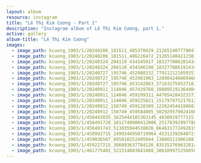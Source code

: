 ```yaml
---
layout: album
resource: instagram
title: "Lê Thị Kim Cương - Part 1"
description: "Instagram album of Lê Thị Kim Cương, part 1."
active: gallery
album-title: "Lê Thị Kim Cương"
images:
  - image_path: kcuong_1903/1/20240206_181511_485370429_2126514077790474_4699931617037724680_n.jpg
  - image_path: kcuong_1903/1/20240206_181511_486226472_2126514041123811_605417978378557760_n.jpg
  - image_path: kcuong_1903/1/20240324_204110_434345917_18327708628143480_7425868317346850289_n.jpg
  - image_path: kcuong_1903/1/20240324_204110_434346198_18327708619143480_4458835556412122573_n.jpg
  - image_path: kcuong_1903/1/20240727_195746_452980332_779112121059357_8984374134453565570_n.jpg
  - image_path: kcuong_1903/1/20240727_195746_452981903_1209842466694602_1252032735673407004_n.jpg
  - image_path: kcuong_1903/1/20240727_195746_453142863_3716327595271833_1651650764217964983_n.jpg
  - image_path: kcuong_1903/1/20240911_114046_457439768_1080951913644042_4092363590635458318_n.jpg
  - image_path: kcuong_1903/1/20240911_114046_459199311_447054284323373_8908567035972022331_n.jpg
  - image_path: kcuong_1903/1/20240911_114046_459225821_1517978752176120_6570596315727512304_n.jpg
  - image_path: kcuong_1903/1/20240912_150749_459128389_1226245441986831_4605157641670837821_n.jpg
  - image_path: kcuong_1903/1/20240912_150749_459584005_502929579024166_1985490538575592641_n.jpg
  - image_path: kcuong_1903/1/456443035_1625444101363145_4830919777115191645_n.jpg
  - image_path: kcuong_1903/1/456491720_1012740000412006_2517839299778852662_n.jpg
  - image_path: kcuong_1903/1/456491743_513835944538026_6646317724928192019_n.jpg
  - image_path: kcuong_1903/1/458992715_1499344950719964_4531239264072162824_n.jpg
  - image_path: kcuong_1903/1/459036567_895018252495944_1388651198618876410_n.jpg
  - image_path: kcuong_1903/1/459227215_386893637784126_8353527696320145239_n.jpg
  - image_path: kcuong_1903/1/461775401_521514683841488_3861099752560502478_n.jpg
---
```

